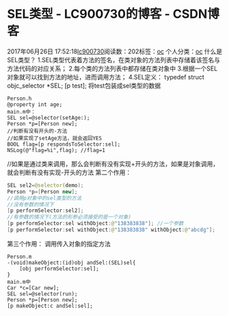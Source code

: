# SEL类型 - LC900730的博客 - CSDN博客
2017年06月26日 17:52:18[lc900730](https://me.csdn.net/LC900730)阅读数：202标签：[oc](https://so.csdn.net/so/search/s.do?q=oc&t=blog)
个人分类：[oc](https://blog.csdn.net/LC900730/article/category/6990658)
什么是SEL类型？ 
1.SEL类型代表着方法的签名，在类对象的方法列表中存储着该签名与方法代码的对应关系； 
2.每个类的方法列表中都存储在类对象中 
3.根据一个SEL对象就可以找到方法的地址，进而调用方法； 
4.SEL定义： 
typedef struct objc_selector *SEL; 
[p test]; 
将test包装成sel类型的数据
```
Person.h
@property int age;
main.m中：
SEL sel=@selector(setAge:);
Person *p=[Person new];
//判断有没有开头的-方法
//如果实现了setAge方法，就会返回YES
BOOL flag=[p respondsToSelector:sel];
NSLog(@"flag=%i",flag); //flag=1
```
//如果是通过类来调用，那么会判断有没有实现+开头的方法，如果是对象调用，就会判断有没有实现-开头的方法
第二个作用：
```java
SEL sel2=@selector(demo);
Person *p=[Person new];
//调用p对象中的sel类型的方法
//没有参数的情况下
[p performSelector:sel2];
//有参数的情况下(方法的形参必须接受的是一个对象)
[p performSelector:sel withObject:@"138383838"]; //一个参数
[p performSelector:sel withObject:@"138383838" withObject:@"abcdg"];
```
第三个作用： 
调用传入对象的指定方法
```
Person.m
-(void)makeObject:(id)obj andSel:(SEL)sel{
    [obj performSelector:sel];
}
main.m中
Car *c=[Car new];
SEL sel=@selector(run);
Person *p=[Person new];
[p makeObject:c andSel:sel];
```
